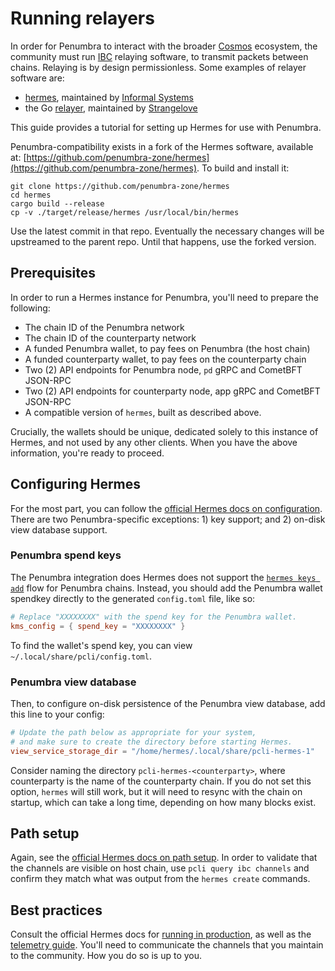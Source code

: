 # Running relayers

In order for Penumbra to interact with the broader [Cosmos] ecosystem, the community must
run [IBC] relaying software, to transmit packets between chains. Relaying is by design
permissionless. Some examples of relayer software are:

  * [hermes], maintained by [Informal Systems][Informal]
  * the Go [relayer], maintained by [Strangelove]

This guide provides a tutorial for setting up Hermes for use with Penumbra.

Penumbra-compatibility exists in a fork of the Hermes software, available at:
[https://github.com/penumbra-zone/hermes](https://github.com/penumbra-zone/hermes).
To build and install it:

```shell
git clone https://github.com/penumbra-zone/hermes
cd hermes
cargo build --release
cp -v ./target/release/hermes /usr/local/bin/hermes
```

Use the latest commit in that repo.
Eventually the necessary changes will be upstreamed to the parent repo.
Until that happens, use the forked version.

## Prerequisites

In order to run a Hermes instance for Penumbra, you'll need to prepare the following:

* The chain ID of the Penumbra network
* The chain ID of the counterparty network
* A funded Penumbra wallet, to pay fees on Penumbra (the host chain)
* A funded counterparty wallet, to pay fees on the counterparty chain
* Two (2) API endpoints for Penumbra node, `pd` gRPC and CometBFT JSON-RPC
* Two (2) API endpoints for counterparty node, app gRPC and CometBFT JSON-RPC
* A compatible version of `hermes`, built as described above.

Crucially, the wallets should be unique, dedicated solely to this instance of Hermes,
and not used by any other clients. When you have the above information, you're ready to proceed.

## Configuring Hermes

For the most part, you can follow the [official Hermes docs on configuration](https://hermes.informal.systems/documentation/configuration/configure-hermes.html).
There are two Penumbra-specific exceptions: 1) key support; and 2) on-disk view database support.

### Penumbra spend keys
The Penumbra integration does Hermes does not support the [`hermes keys add`](https://hermes.informal.systems/documentation/commands/keys/index.html)
flow for Penumbra chains. Instead, you should add the Penumbra wallet spendkey directly to the generated `config.toml` file, like so:

```toml
# Replace "XXXXXXXX" with the spend key for the Penumbra wallet.
kms_config = { spend_key = "XXXXXXXX" }
```

To find the wallet's spend key, you can view `~/.local/share/pcli/config.toml`. 

### Penumbra view database
Then, to configure on-disk persistence of the Penumbra view database, add this line to your config:

```toml
# Update the path below as appropriate for your system,
# and make sure to create the directory before starting Hermes.
view_service_storage_dir = "/home/hermes/.local/share/pcli-hermes-1"
```

Consider naming the directory `pcli-hermes-<counterparty>`, where counterparty is the name of the counterparty chain.
If you do not set this option, `hermes` will still work, but it will need to resync with the chain on startup,
which can take a long time, depending on how many blocks exist.

## Path setup

Again, see the [official Hermes docs on path setup](https://hermes.informal.systems/documentation/commands/path-setup/index.html).
In order to validate that the channels are visible on host chain, use `pcli query ibc channels` and confirm they match
what was output from the `hermes create` commands.

## Best practices

Consult the official Hermes docs for [running in production](https://hermes.informal.systems/tutorials/production/index.html),
as well as the [telemetry guide](https://hermes.informal.systems/documentation/telemetry/index.html).
You'll need to communicate the channels that you maintain to the community. How you do so is up to you.

[Cosmos]: https://cosmos.network
[IBC]: https://ibc.cosmos.network
[hermes]: https://hermes.informal.systems
[relayer]: https://github.com/cosmos/relayer
[Informal]: https://informal.systems
[Strangelove]: https://strange.love
